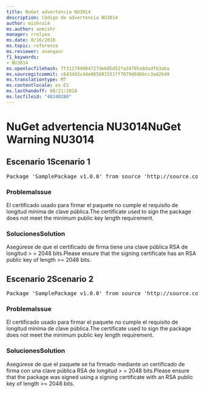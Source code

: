 ```yaml
---
title: NuGet advertencia NU3014
description: Código de advertencia NU3014
author: mishra14
ms.author: anmishr
manager: rrelyea
ms.date: 8/16/2018
ms.topic: reference
ms.reviewer: anangaur
f1_keywords:
- NU3014
ms.openlocfilehash: 7f311794904727de685d52fa34785a8dadf63aba
ms.sourcegitcommit: c643dd2c44e085601551ff7079d696bcc3ad2b49
ms.translationtype: MT
ms.contentlocale: es-ES
ms.lasthandoff: 08/21/2018
ms.locfileid: "40248280"
---
```

# <a name="nuget-warning-nu3014"></a><span data-ttu-id="9181c-103">NuGet advertencia NU3014</span><span class="sxs-lookup"><span data-stu-id="9181c-103">NuGet Warning NU3014</span></span>

## <a name="scenario-1"></a><span data-ttu-id="9181c-104">Escenario 1</span><span class="sxs-lookup"><span data-stu-id="9181c-104">Scenario 1</span></span>

<pre>Package 'SamplePackage v1.0.0' from source 'http://source.com/index.json': The signing certificate does not meet a minimum public key length requirement.</pre>

### <a name="issue"></a><span data-ttu-id="9181c-105">Problema</span><span class="sxs-lookup"><span data-stu-id="9181c-105">Issue</span></span>

<span data-ttu-id="9181c-106">El certificado usado para firmar el paquete no cumple el requisito de longitud mínima de clave pública.</span><span class="sxs-lookup"><span data-stu-id="9181c-106">The certificate used to sign the package does not meet the minimum public key length requirement.</span></span>


### <a name="solution"></a><span data-ttu-id="9181c-107">Soluciones</span><span class="sxs-lookup"><span data-stu-id="9181c-107">Solution</span></span>

<span data-ttu-id="9181c-108">Asegúrese de que el certificado de firma tiene una clave pública RSA de longitud > = 2048 bits.</span><span class="sxs-lookup"><span data-stu-id="9181c-108">Please ensure that the signing certificate has an RSA public key of length >= 2048 bits.</span></span>



## <a name="scenario-2"></a><span data-ttu-id="9181c-109">Escenario 2</span><span class="sxs-lookup"><span data-stu-id="9181c-109">Scenario 2</span></span>

<pre>Package 'SamplePackage v1.0.0' from source 'http://source.com/index.json': The primary signature's certificate does not meet a minimum public key length requirement.</pre>

### <a name="issue"></a><span data-ttu-id="9181c-110">Problema</span><span class="sxs-lookup"><span data-stu-id="9181c-110">Issue</span></span>

<span data-ttu-id="9181c-111">El certificado usado para firmar el paquete no cumple el requisito de longitud mínima de clave pública.</span><span class="sxs-lookup"><span data-stu-id="9181c-111">The certificate used to sign the package does not meet the minimum public key length requirement.</span></span>


### <a name="solution"></a><span data-ttu-id="9181c-112">Soluciones</span><span class="sxs-lookup"><span data-stu-id="9181c-112">Solution</span></span>

<span data-ttu-id="9181c-113">Asegúrese de que el paquete se ha firmado mediante un certificado de firma con una clave pública RSA de longitud > = 2048 bits.</span><span class="sxs-lookup"><span data-stu-id="9181c-113">Please ensure that the package was signed using a signing certificate with an RSA public key of length >= 2048 bits.</span></span>


